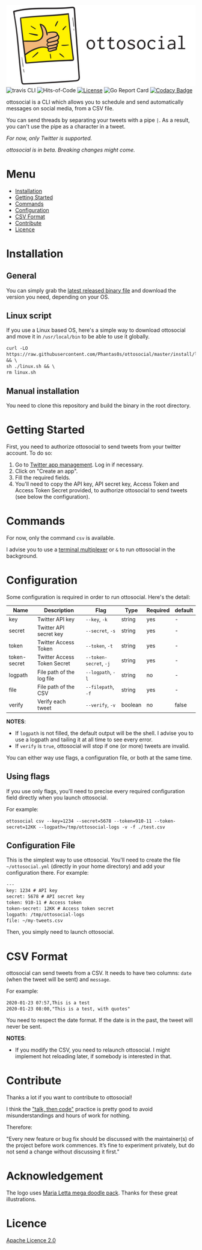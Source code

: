 ![ottosocial logo](./logo.png)
![travis CLI](https://api.travis-ci.org/Phantas0s/ottosocial.svg?branch=master&style=for-the-badge) ![Hits-of-Code](https://hitsofcode.com/github/phantas0s/devdash) [![License](https://img.shields.io/badge/License-Apache%202.0-blue.svg)](https://opensource.org/licenses/Apache-2.0) ![Go Report Card](https://goreportcard.com/badge/github.com/Phantas0s/ottosocial) [![Codacy Badge](https://api.codacy.com/project/badge/Grade/8d788aa393a44def853e7cd90b403164)](https://www.codacy.com/manual/Phantas0s/ottosocial?utm_source=github.com&amp;utm_medium=referral&amp;utm_content=Phantas0s/ottosocial&amp;utm_campaign=Badge_Grade)

ottosocial is a CLI which allows you to schedule and send automatically messages on social media, from a CSV file.

You can send threads by separating your tweets with a pipe `|`. As a result, you can't use the pipe as a character in a tweet.

*For now, only Twitter is supported.*

*ottosocial is in beta. Breaking changes might come.*

# Menu

* [Installation](#installation)
* [Getting Started](#getting-started)
* [Commands](#commands)
* [Configuration](#configuration)
* [CSV Format](#csv-format)
* [Contribute](#contribute)
* [Licence](#licence)

# Installation

## General

You can simply grab the [latest released binary file](https://github.com/Phantas0s/ottosocial/releases/latest) and download the version you need, depending on your OS.

## Linux script

If you use a Linux based OS, here's a simple way to download ottosocial and move it in `/usr/local/bin` to be able to use it globally.

```shell
curl -LO https://raw.githubusercontent.com/Phantas0s/ottosocial/master/install/linux.sh && \
sh ./linux.sh && \
rm linux.sh
```

## Manual installation

You need to clone this repository and build the binary in the root directory.

# Getting Started

First, you need to authorize ottosocial to send tweets from your twitter account. To do so:

1. Go to [Twitter app management](https://developer.twitter.com/en/apps). Log in if necessary.
2. Click on "Create an app".
3. Fill the required fields.
4. You'll need to copy the API key, API secret key, Access Token and Access Token Secret provided, to authorize ottosocial to send tweets (see below the configuration).

# Commands

For now, only the command `csv` is available.

I advise you to use a [terminal multiplexer](https://thevaluable.dev/tmux-boost-productivity-terminal/) or `&` to run ottosocial in the background.

# Configuration

Some configuration is required in order to run ottosocial. Here's the detail:

| Name             | Description                     | Flag                       | Type         | Required   | default   |
| ---------------- | ------------------------------- | -------------------------- | ------------ | ---------- | --------- |
| key              | Twitter API key                 | `--key`, `-k`              | string       | yes        | -         |
| secret           | Twitter API secret key          | `--secret`, `-s`           | string       | yes        | -         |
| token            | Twitter Access Token            | `--token`, `-t`            | string       | yes        | -         |
| token-secret     | Twitter Access Token Secret     | `--token-secret`, `-j`     | string       | yes        | -         |
| logpath          | File path of the log file       | `--logpath`, `-l`          | string       | no         | -         |
| file             | File path of the CSV            | `--filepath`, `-f`         | string       | yes        | -         |
| verify           | Verify each tweet               | `--verify`, `-v`           | boolean      | no         | false     |

**NOTES**: 

* If `logpath` is not filled, the default output will be the shell. I advise you to use a logpath and tailing it at all time to see every error.
* If `verify` is `true`, ottosocial will stop if one (or more) tweets are invalid.

You can either way use flags, a configuration file, or both at the same time.

## Using flags

If you use only flags, you'll need to precise every required configuration field directly when you launch ottosocial.

For example:

```
ottosocial csv --key=1234 --secret=5678 --token=910-11 --token-secret=12KK --logpath=/tmp/ottosocial-logs -v -f ./test.csv
```

## Configuration File

This is the simplest way to use ottosocial. You'll need to create the file `~/ottosocial.yml` (directly in your home directory) and add your configuration there. For example:

```
---
key: 1234 # API key
secret: 5678 # API secret key
token: 910-11 # Access token
token-secret: 12KK # Access token secret
logpath: /tmp/ottosocial-logs
file: ~/my-tweets.csv
```

Then, you simply need to launch ottosocial.

# CSV Format

ottosocial can send tweets from a CSV. It needs to have two columns: `date` (when the tweet will be sent) and `message`.

For example:

```csv
2020-01-23 07:57,This is a test
2020-01-23 08:00,"This is a test, with quotes"
```

You need to respect the date format. If the date is in the past, the tweet will never be sent.

**NOTES**:

* If you modify the CSV, you need to relaunch ottosocial. I might implement hot reloading later, if somebody is interested in that.

# Contribute

Thanks a lot if you want to contribute to ottosocial!

I think the ["talk, then code"](https://dave.cheney.net/tag/contributing) practice is pretty good to avoid misunderstandings and hours of work for nothing.

Therefore:

"Every new feature or bug fix should be discussed with the maintainer(s) of the project before work commences. It’s fine to experiment privately, but do not send a change without discussing it first."

# Acknowledgement

The logo uses [Maria Letta mega doodle pack](https://github.com/MariaLetta/mega-doodles-pack). Thanks for these great illustrations.

# Licence

[Apache Licence 2.0](https://choosealicense.com/licenses/apache-2.0/)
